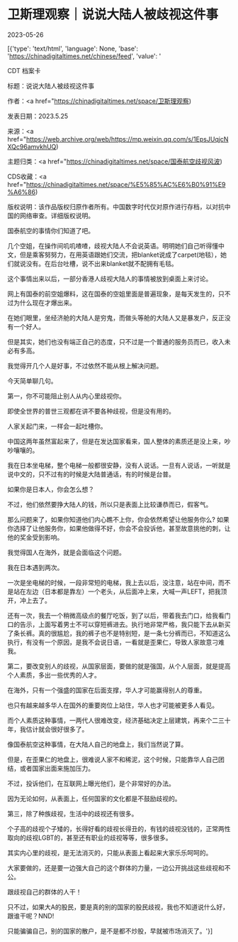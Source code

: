 # 卫斯理观察｜说说大陆人被歧视这件事

2023-05-26

[{'type': 'text/html', 'language': None, 'base': 'https://chinadigitaltimes.net/chinese/feed', 'value': '

CDT 档案卡

标题：说说大陆人被歧视这件事

作者：<a href="https://chinadigitaltimes.net/space/卫斯理观察)

发表日期：2023.5.25

来源：<a href="https://web.archive.org/web/https://mp.weixin.qq.com/s/1EpsJUqjcNXQc96amvkhUQ)

主题归类：<a href="https://chinadigitaltimes.net/space/国泰航空歧视风波)

CDS收藏：<a href="https://chinadigitaltimes.net/space/%E5%85%AC%E6%B0%91%E9%A6%86)

版权说明：该作品版权归原作者所有。中国数字时代仅对原作进行存档，以对抗中国的网络审查。详细版权说明。





国泰航空的事情你们知道了吧。

几个空姐，在操作间叽叽喳喳，歧视大陆人不会说英语。明明她们自己听得懂中文，但是乘客努努力，在用英语跟她们交流，把blanket说成了carpet(地毯），她们就说没有。在后台吐槽，说不出来blanket就不配拥有毛毯。

这个事情出来以后，一部分香港人歧视大陆人的事情被放到桌面上来讨论。

网上有国泰的前空姐爆料，这在国泰的空姐里面是普遍现象，是每天发生的，只不过为什么现在才爆出来。

在她们眼里，坐经济舱的大陆人是穷鬼，而做头等舱的大陆人又是暴发户，反正没有一个好人。

但是其实，她们也没有端正自己的态度，只不过是一个普通的服务员而已，收入未必有多高。

我觉得开几个人是好事，不过依然不能从根上解决问题。

今天简单聊几句。

第一，你不可能阻止别人从内心里歧视你。

即使全世界的普世三观都在讲不要各种歧视，但是没有用的。

人家关起门来，一样会一起吐槽你。

中国这两年虽然富起来了，但是在发达国家看来，国人整体的素质还是没上来，吵吵嚷嚷的。

我在日本坐电梯，整个电梯一般都很安静，没有人说话。一旦有人说话，一听就是说中文的，只不过有的时候是大陆普通话，有的时候是台普。

如果你是日本人，你会怎么想？

不过，他们依然要挣大陆人的钱，所以只是表面上比较谦恭而已，假客气。

那么问题来了，如果你知道他们内心瞧不上你，你会依然希望让他服务你么? 如果你选择了让他服务你，如果他做得不好，你会不会投诉他，甚至故意挑他的刺，让他的奖金受到影响。

我觉得国人在海外，就是会面临这个问题。

我在日本遇到两次。

一次是坐电梯的时候，一段非常短的电梯，我上去以后，没注意，站在中间，而不是站在左边（日本都是靠左）一个老头，从后面冲上来，大喊一声LEFT，把我顶开，冲上去了。

还有一次，我去一个稍微高级点的餐厅吃饭，到了以后，带着我去门口，给我看门口的告示，上面写着男士不可以穿短裤进去。执行地非常严格，我只能下去从新买了条长裤。真的很尴尬，我的裤子也不是特别短，是一条七分裤而已，不知道这么执行，有没有一个原因，是我不会说日语，一看就是歪果仁，导致人家故意刁难我。

第二，要改变别人的歧视，从国家层面，要做的就是强国，从个人层面，就是提高个人素质，多出一些优秀的人才。

在海外，只有一个强盛的国家在后面支撑，华人才可能赢得别人的尊重。

也只有越来越多华人在国外的重要岗位上站住，华人也才可能被更多人看见。

而个人素质这种事情，一两代人很难改变，经济基础决定上层建筑，再来个二三十年，我估计就会很好很多了。

像国泰航空这种事情，在大陆人自己的地盘上，我们当然说了算。

但是，在歪果仁的地盘上，很难说人家不和稀泥，这个时候，只能靠华人自己团结，或者国家出面来施加压力。

不过，投诉他们，在互联网上曝光他们，是个非常好的办法。

因为无论如何，从表面上，任何国家的文化都是不鼓励歧视的。

第三，除了种族歧视，生活中的歧视还有很多。

个子高的歧视个子矮的，长得好看的歧视长得丑的，有钱的歧视没钱的，正常两性取向的歧视LGBT的，甚至还有职业的歧视等等，很多很多。

其实内心里的歧视，是无法消灭的，只能从表面上看起来大家乐乐呵呵的。

大家要做的，还是要一边强大自己的这个群体的力量，一边公开挑战这些歧视和不公。

跟歧视自己的群体的人干！

只不过，如果大A的股民，要是真的别的国家的股民歧视，我也不知道说什么好，跟谁干呢？NND!

只能骗骗自己，别的国家的散户，是不是都不炒股，早就被市场消灭了。'}]